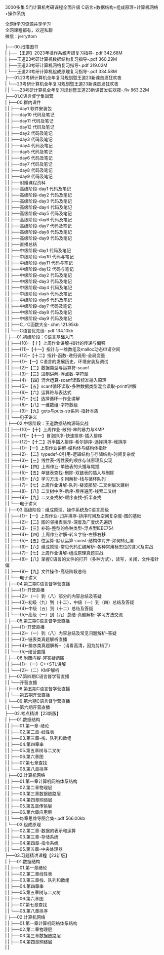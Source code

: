 3000多集 5门计算机考研课程全面升级 C语言+数据结构+组成原理+计算机网络+操作系统

全网it学习资源共享学习<br>全网课程都有，欢迎私聊<br>微信：jerryttom<br>

├──00.扫描图书<br> | ├──【王道】2023年操作系统考研复习指导-.pdf 342.68M<br> | ├──王道23考研计算机数据结构复习指导-.pdf 360.29M<br> | ├──王道23考研计算机网络复习指导-.pdf 319.02M<br> | └──王道23考研计算机组成原理复习指导-.pdf 334.58M<br> ├──01.23考研计算机全年复习规划暨王道23新课首发狂欢夜<br> | └──23考研计算机全年复习规划暨王道23新课首发狂欢夜<br> | | └──23考研计算机全年复习规划暨王道23新课首发狂欢夜-.flv 863.22M<br> ├──01.C语言督学集训营<br> | ├──00.群内课件<br> | | ├──day1 软件安装包<br> | | ├──day10 代码及笔记<br> | | ├──day11 代码及笔记<br> | | ├──day12 代码及笔记<br> | | ├──day2 代码及笔记<br> | | ├──day3 代码及笔记<br> | | ├──day4 代码及笔记<br> | | ├──day5 代码及笔记<br> | | ├──day6 代码及笔记<br> | | ├──day7 代码及笔记<br> | | ├──day8 代码及笔记<br> | | ├──day9 代码及笔记<br> | | ├──附赠课程资料<br> | | ├──高级阶段-day1 代码及笔记<br> | | ├──高级阶段-day2 代码及笔记<br> | | ├──高级阶段-day3 代码及笔记<br> | | ├──高级阶段-day4 代码及笔记<br> | | ├──高级阶段-day5 代码及笔记<br> | | ├──高级阶段-day6 代码及笔记<br> | | ├──高级阶段-day7 代码及笔记<br> | | ├──高级阶段-day8 代码及笔记<br> | | ├──高级阶段-day9 代码及笔记<br> | | ├──直播总结<br> | | ├──中级阶段-day1 代码及笔记<br> | | ├──中级阶段-day10 代码与笔记<br> | | ├──中级阶段-day11 代码与笔记<br> | | ├──中级阶段-day12 代码与笔记<br> | | ├──中级阶段-day2 代码及笔记<br> | | ├──中级阶段-day3 代码及笔记<br> | | ├──中级阶段-day4 代码及笔记<br> | | ├──中级阶段-day5 代码及笔记<br> | | ├──中级阶段-day6 代码及笔记<br> | | ├──中级阶段-day7 代码及笔记<br> | | ├──中级阶段-day8 代码及笔记<br> | | ├──中级阶段-day9 代码及笔记<br> | | ├──C／C函数大全-.chm 121.95kb<br> | | └──C语言优先级-.pdf 134.10kb<br> | ├──01.初级阶段：C语言基础入门<br> | | ├──{10}–【十】上周作业讲解-指针的传递与偏移<br> | | ├──{11}–【十一】指针与一维数组及malloc动态申请空间<br> | | ├──{12}–【十二】指针-函数-递归调用-全局变量<br> | | ├──{1}–【一】C语言的发展历史，环境安装及调试<br> | | ├──{2}–【二】数据类型与运算符-scanf<br> | | ├──{3}–【三】进制讲解-浮点数-字符型<br> | | ├──{4}–【四】混合运算-scanf读取标准输入原理<br> | | ├──{5}–【五】scanf循环读取-多种数据类型混合读取-printf讲解<br> | | ├──{6}–【六】运算符与表达式<br> | | ├──{7}–【七】选择循环—作业讲解<br> | | ├──{8}–【八】一维数组-字符数组<br> | | ├──{9}–【九】gets与puts-str系列-指针本质<br> | | └──电子讲义<br> | ├──02.中级阶段：王道数据结构源码实战<br> | | ├──{10}–【十】上周作业-散列-串的暴力与KMP<br> | | ├──{11}–【十一】冒泡排序-快速排序-插入排序<br> | | ├──{12}–【十二】折半插入排序-希尔排序-选择排序-堆排序<br> | | ├──{1}–【一】上周作业讲解-结构体与结构体指针<br> | | ├──{2}–【二】typedef-C引用-逻辑结构与存储结构-时间复杂度<br> | | ├──{3}–【三】线性表-线性表的顺序存储原理及实现<br> | | ├──{4}–【四】上周作业-单链表的头插与尾插<br> | | ├──{5}–【五】单链表查找-删除-双链表的插入与删除<br> | | ├──{6}–【六】学习方法-引用解析-栈与循环队列<br> | | ├──{7}–【七】上周作业讲解-队列-斐波那契-二叉树层次建树<br> | | ├──{8}–【八】二叉树中序-后序-层序遍历-线索二叉树<br> | | ├──{9}–【九】二叉查找树-顺序查找-折半查找<br> | | └──电子讲义<br> | ├──03.高级阶段：组成原理、操作系统及C语言高级<br> | | ├──{1}–【一】上周作业-归并排序-排序时间及空间复杂度-图的基础<br> | | ├──{2}–【二】图的邻接表表示-深度及广度优先遍历<br> | | ├──{3}–【三】补码-整型的各种类型-浮点型IEEE754<br> | | ├──{4}–【四】上周作业讲解-转义字符-左移右移<br> | | ├──{5}–【五】位运算-默认运算-const-结构体对齐-如何转汇编<br> | | ├──{6}–【六】组成原理-常见代码汇编解析-各种常用标志位的含义及实战<br> | | ├──{7}–【七】上周作业讲解-组成原理真题实战<br> | | ├──{8}–【八】掌握C语言的文件的打开（多种方式），读写，关闭，文件指针偏<br> | | ├──{9}–【九】文件操作-高级阶段总结<br> | | └──电子讲义<br> | ├──04.第二期C语言督学营直播<br> | | ├──{1}–开营直播<br> | | ├──{2}–（一）到（八）部分的内容总结及答疑<br> | | ├──{3}–初级（九）到（十二），中级（一）到（四）总结及答疑<br> | | ├──{4}–中级（五）到（十二）总结及答疑<br> | | └──{5}–高级（一）到（九）总结-真题解析-学习方法交流<br> | ├──05.第三期C语言督学营直播<br> | | ├──{1}–开营直播<br> | | ├──{2}–（一）到（八）内容总结及常见问题解析-答疑<br> | | ├──{3}–链表类真题解析直播<br> | | ├──{4}–排序类真题解析–（请看高清，因为剪辑了）<br> | | └──{5}–结营直播<br> | ├──06.附赠内容-非答疑范围<br> | | ├──{1}–（一）C++STL讲解<br> | | └──{2}–（二）KMP解析<br> | ├──07.第四期C语言督学营直播<br> | | └──开营直播<br> | ├──08.第五期C语言督学营直播<br> | | └──第五期开营直播<br> | └──09.第六期C语言督学营直播<br> | | └──第六期开营直播<br> ├──02.考点精讲【23新版】<br> | ├──01.数据结构<br> | | ├──01.第一章-绪论<br> | | ├──02.第二章-线性表<br> | | ├──03.第三章-栈、队列和数组<br> | | ├──04.第四章串<br> | | ├──05.第五章树与二叉树<br> | | ├──06.第六章图<br> | | ├──07.第七章查找<br> | | └──08.第八章排序<br> | ├──02.计算机网络<br> | | ├──01.第一章计算机网络体系结构<br> | | ├──02.第二章物理层<br> | | ├──03.第三章数据链路层<br> | | ├──04.第四章网络层<br> | | ├──05.第五章传输层<br> | | ├──06.第六章应用层<br> | | └──每章思维导图合集-.pdf 566.00kb<br> | └──03.组成原理<br> | | ├──02.第二章-数据的表示和运算<br> | | ├──03.第三章-存储系统<br> | | ├──04.第四章-指令系统<br> | | └──05.第五章-中央处理器<br> ├──03.习题精讲课程【23新版】<br> | ├──01.数据结构<br> | | ├──01.第一章绪论<br> | | ├──02.第二章线性表<br> | | ├──03.第三章栈、队列和数组<br> | | ├──04.第四章串<br> | | ├──05.第五章树与二叉树<br> | | ├──06.第六章图<br> | | ├──07.第七章查找<br> | | └──08.第八章排序<br> | ├──02.计算机网络<br> | | ├──01.第一章计算机网络体系结构<br> | | ├──02.第二章物理层<br> | | ├──03.第三章数据链路层<br> | | ├──04.第四章网络层<br> | |